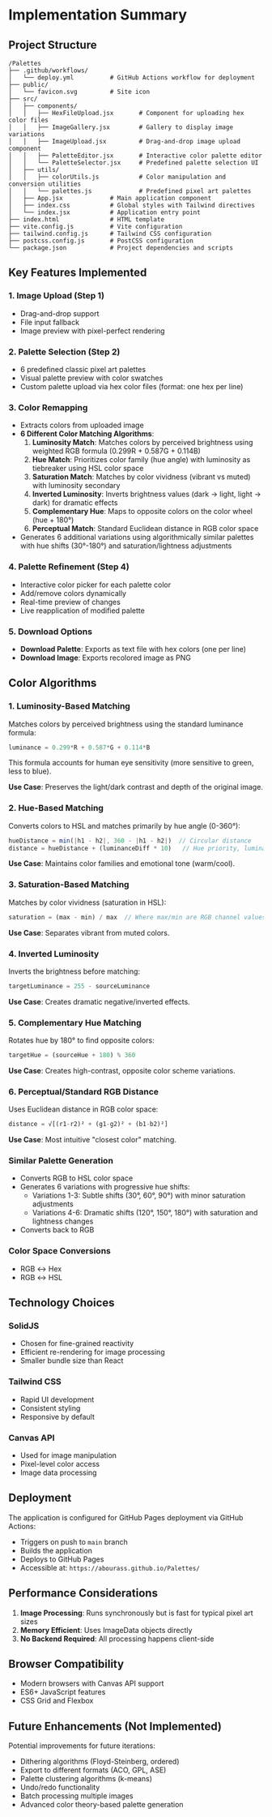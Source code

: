 # Implementation Summary

## Project Structure

```
/Palettes
├── .github/workflows/
│   └── deploy.yml          # GitHub Actions workflow for deployment
├── public/
│   └── favicon.svg         # Site icon
├── src/
│   ├── components/
│   │   ├── HexFileUpload.jsx       # Component for uploading hex color files
│   │   ├── ImageGallery.jsx        # Gallery to display image variations
│   │   ├── ImageUpload.jsx         # Drag-and-drop image upload component
│   │   ├── PaletteEditor.jsx       # Interactive color palette editor
│   │   └── PaletteSelector.jsx     # Predefined palette selection UI
│   ├── utils/
│   │   ├── colorUtils.js           # Color manipulation and conversion utilities
│   │   └── palettes.js             # Predefined pixel art palettes
│   ├── App.jsx             # Main application component
│   ├── index.css           # Global styles with Tailwind directives
│   └── index.jsx           # Application entry point
├── index.html              # HTML template
├── vite.config.js          # Vite configuration
├── tailwind.config.js      # Tailwind CSS configuration
├── postcss.config.js       # PostCSS configuration
└── package.json            # Project dependencies and scripts
```

## Key Features Implemented

### 1. Image Upload (Step 1)
- Drag-and-drop support
- File input fallback
- Image preview with pixel-perfect rendering

### 2. Palette Selection (Step 2)
- 6 predefined classic pixel art palettes
- Visual palette preview with color swatches
- Custom palette upload via hex color files (format: one hex per line)

### 3. Color Remapping
- Extracts colors from uploaded image
- **6 Different Color Matching Algorithms**:
  1. **Luminosity Match**: Matches colors by perceived brightness using weighted RGB formula (0.299R + 0.587G + 0.114B)
  2. **Hue Match**: Prioritizes color family (hue angle) with luminosity as tiebreaker using HSL color space
  3. **Saturation Match**: Matches by color vividness (vibrant vs muted) with luminosity secondary
  4. **Inverted Luminosity**: Inverts brightness values (dark → light, light → dark) for dramatic effects
  5. **Complementary Hue**: Maps to opposite colors on the color wheel (hue + 180°)
  6. **Perceptual Match**: Standard Euclidean distance in RGB color space
- Generates 6 additional variations using algorithmically similar palettes with hue shifts (30°-180°) and saturation/lightness adjustments

### 4. Palette Refinement (Step 4)
- Interactive color picker for each palette color
- Add/remove colors dynamically
- Real-time preview of changes
- Live reapplication of modified palette

### 5. Download Options
- **Download Palette**: Exports as text file with hex colors (one per line)
- **Download Image**: Exports recolored image as PNG

## Color Algorithms

### 1. Luminosity-Based Matching
Matches colors by perceived brightness using the standard luminance formula:
```javascript
luminance = 0.299*R + 0.587*G + 0.114*B
```
This formula accounts for human eye sensitivity (more sensitive to green, less to blue).

**Use Case**: Preserves the light/dark contrast and depth of the original image.

### 2. Hue-Based Matching
Converts colors to HSL and matches primarily by hue angle (0-360°):
```javascript
hueDistance = min(|h1 - h2|, 360 - |h1 - h2|)  // Circular distance
distance = hueDistance + (luminanceDiff * 10)   // Hue priority, luminance tiebreaker
```

**Use Case**: Maintains color families and emotional tone (warm/cool).

### 3. Saturation-Based Matching
Matches by color vividness (saturation in HSL):
```javascript
saturation = (max - min) / max  // Where max/min are RGB channel values
```

**Use Case**: Separates vibrant from muted colors.

### 4. Inverted Luminosity
Inverts the brightness before matching:
```javascript
targetLuminance = 255 - sourceLuminance
```

**Use Case**: Creates dramatic negative/inverted effects.

### 5. Complementary Hue Matching
Rotates hue by 180° to find opposite colors:
```javascript
targetHue = (sourceHue + 180) % 360
```

**Use Case**: Creates high-contrast, opposite color scheme variations.

### 6. Perceptual/Standard RGB Distance
Uses Euclidean distance in RGB color space:
```javascript
distance = √[(r1-r2)² + (g1-g2)² + (b1-b2)²]
```

**Use Case**: Most intuitive "closest color" matching.

### Similar Palette Generation
- Converts RGB to HSL color space
- Generates 6 variations with progressive hue shifts:
  - Variations 1-3: Subtle shifts (30°, 60°, 90°) with minor saturation adjustments
  - Variations 4-6: Dramatic shifts (120°, 150°, 180°) with saturation and lightness changes
- Converts back to RGB

### Color Space Conversions
- RGB ↔ Hex
- RGB ↔ HSL

## Technology Choices

### SolidJS
- Chosen for fine-grained reactivity
- Efficient re-rendering for image processing
- Smaller bundle size than React

### Tailwind CSS
- Rapid UI development
- Consistent styling
- Responsive by default

### Canvas API
- Used for image manipulation
- Pixel-level color access
- Image data processing

## Deployment

The application is configured for GitHub Pages deployment via GitHub Actions:
- Triggers on push to `main` branch
- Builds the application
- Deploys to GitHub Pages
- Accessible at: `https://abourass.github.io/Palettes/`

## Performance Considerations

1. **Image Processing**: Runs synchronously but is fast for typical pixel art sizes
2. **Memory Efficient**: Uses ImageData objects directly
3. **No Backend Required**: All processing happens client-side

## Browser Compatibility

- Modern browsers with Canvas API support
- ES6+ JavaScript features
- CSS Grid and Flexbox

## Future Enhancements (Not Implemented)

Potential improvements for future iterations:
- Dithering algorithms (Floyd-Steinberg, ordered)
- Export to different formats (ACO, GPL, ASE)
- Palette clustering algorithms (k-means)
- Undo/redo functionality
- Batch processing multiple images
- Advanced color theory-based palette generation
